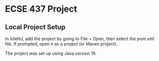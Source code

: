 # ECSE 437 Project

## Local Project Setup

In IntelliJ, add the project by going to File > Open, then select the pom.xml file. If prompted, open it as a project (or Maven project).

The project was set up using Java version 19.